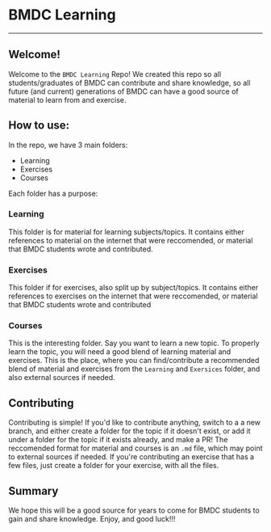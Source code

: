 # BMDC Learning
---
## Welcome!
Welcome to the `BMDC Learning` Repo! 
We created this repo so all students/graduates of BMDC can contribute and share knowledge, so all future (and current) generations of BMDC can have a good source of material to learn from and exercise.

## How to use:
In the repo, we have 3 main folders:
- Learning
- Exercises
- Courses

Each folder has a purpose:
### Learning
This folder is for material for learning subjects/topics. 
It contains either references to material on the internet that were reccomended, or material that BMDC students wrote and contributed.

### Exercises
This folder if for exercises, also split up by subject/topics. 
It contains either references to exercises on the internet that were reccomended, or material that BMDC students wrote and contributed

### Courses
This is the interesting folder.
Say you want to learn a new topic. 
To properly learn the topic, you will need a good blend of learning material and exercises. 
This is the place, where you can find/contribute a recommended blend of material and exercises from the `Learning` and `Exersices` folder, and also external sources if needed.

## Contributing
Contributing is simple!
If you'd like to contribute anything, switch to a a new branch, and either create a folder for the topic if it doesn't exist, or add it under a folder for the topic if it exists already, and make a PR!
The reccomended format for material and courses is an `.md` file, which may point to external sources if needed. 
If you're contributing an exercise that has a few files, just create a folder for your exercise, with all the files.

## Summary
We hope this will be a good source for years to come for BMDC students to gain and share knowledge. 
Enjoy, and good luck!!!